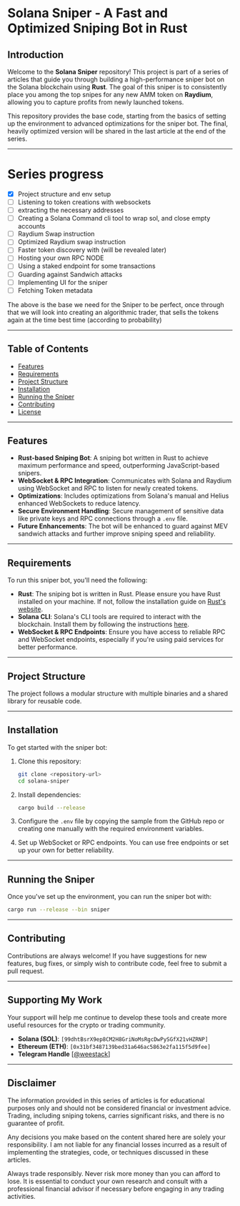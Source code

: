 # Solana Sniper - A Fast and Optimized Sniping Bot in Rust

## Introduction
Welcome to the **Solana Sniper** repository! This project is part of a series of articles that guide you through building a high-performance sniper bot on the Solana blockchain using **Rust**. The goal of this sniper is to consistently place you among the top snipes for any new AMM token on **Raydium**, allowing you to capture profits from newly launched tokens.

This repository provides the base code, starting from the basics of setting up the environment to advanced optimizations for the sniper bot. The final, heavily optimized version will be shared in the last article at the end of the series.

---
# Series progress

- [x] Project structure and env setup
- [ ] Listening to token creations with websockets
- [ ] extracting the necessary addresses
- [ ] Creating a Solana Command cli tool to wrap sol, and close empty accounts
- [ ] Raydium Swap instruction
- [ ] Optimized Raydium swap instruction
- [ ] Faster token discovery with (will be revealed later)
- [ ] Hosting your own RPC NODE
- [ ] Using a staked endpoint for some transactions
- [ ] Guarding against Sandwich attacks
- [ ] Implementing UI for the sniper
- [ ] Fetching Token metadata

The above is the base we need for the Sniper to be perfect, once through that we will look into creating an algorithmic trader, that sells the tokens again at the time best time (according to probability)

---

## Table of Contents
- [Features](#features)
- [Requirements](#requirements)
- [Project Structure](#project-structure)
- [Installation](#installation)
- [Running the Sniper](#running-the-sniper)
- [Contributing](#contributing)
- [License](#license)

---

## Features
- **Rust-based Sniping Bot**: A sniping bot written in Rust to achieve maximum performance and speed, outperforming JavaScript-based snipers.
- **WebSocket & RPC Integration**: Communicates with Solana and Raydium using WebSocket and RPC to listen for newly created tokens.
- **Optimizations**: Includes optimizations from Solana's manual and Helius enhanced WebSockets to reduce latency.
- **Secure Environment Handling**: Secure management of sensitive data like private keys and RPC connections through a `.env` file.
- **Future Enhancements**: The bot will be enhanced to guard against MEV sandwich attacks and further improve sniping speed and reliability.

---

## Requirements
To run this sniper bot, you'll need the following:
- **Rust**: The sniping bot is written in Rust. Please ensure you have Rust installed on your machine. If not, follow the installation guide on [Rust's website](https://www.rust-lang.org/tools/install).
- **Solana CLI**: Solana's CLI tools are required to interact with the blockchain. Install them by following the instructions [here](https://docs.solana.com/cli/install-solana-cli-tools).
- **WebSocket & RPC Endpoints**: Ensure you have access to reliable RPC and WebSocket endpoints, especially if you're using paid services for better performance.

---

## Project Structure
The project follows a modular structure with multiple binaries and a shared library for reusable code.

---

## Installation

To get started with the sniper bot:

1. Clone this repository:
    ```bash
    git clone <repository-url>
    cd solana-sniper
    ```

2. Install dependencies:
    ```bash
    cargo build --release
    ```

3. Configure the `.env` file by copying the sample from the GitHub repo or creating one manually with the required environment variables.

4. Set up WebSocket or RPC endpoints. You can use free endpoints or set up your own for better reliability.

---

## Running the Sniper

Once you've set up the environment, you can run the sniper bot with:

```bash
cargo run --release --bin sniper
```

---

## Contributing

Contributions are always welcome! If you have suggestions for new features, bug fixes, or simply wish to contribute code, feel free to submit a pull request.

---

## Supporting My Work

Your support will help me continue to develop these tools and create more useful resources for the crypto or trading community.

- **Solana (SOL)**: `[99dhtBsrX9ep8CM2H8GriNoMsRgcDwPySGfX21vHZRNP]`
- **Ethereum (ETH)**: `[0x31bf3487139bed31a646ac5863e2fa115f5d9fee]`
- **Telegram Handle** [[@weestack](https://t.me/weestack)]

---
## Disclaimer
The information provided in this series of articles is for educational purposes only and should not be considered financial or investment advice. Trading, including sniping tokens, carries significant risks, and there is no guarantee of profit.

Any decisions you make based on the content shared here are solely your responsibility. I am not liable for any financial losses incurred as a result of implementing the strategies, code, or techniques discussed in these articles.

Always trade responsibly. Never risk more money than you can afford to lose. It is essential to conduct your own research and consult with a professional financial advisor if necessary before engaging in any trading activities.

